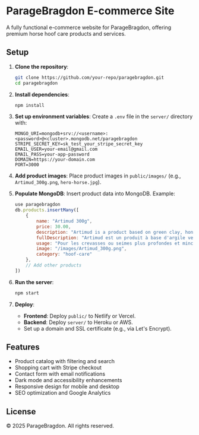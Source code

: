 # ParageBragdon E-commerce Site

A fully functional e-commerce website for ParageBragdon, offering premium horse hoof care products and services.

## Setup

1. **Clone the repository**:
    ```bash
    git clone https://github.com/your-repo/paragebragdon.git
    cd paragebragdon
    ```

2. **Install dependencies**:
    ```bash
    npm install
    ```

3. **Set up environment variables**:
    Create a `.env` file in the `server/` directory with:
    ```
    MONGO_URI=mongodb+srv://<username>:<password>@<cluster>.mongodb.net/paragebragdon
    STRIPE_SECRET_KEY=sk_test_your_stripe_secret_key
    EMAIL_USER=your-email@gmail.com
    EMAIL_PASS=your-app-password
    DOMAIN=https://your-domain.com
    PORT=3000
    ```

4. **Add product images**:
    Place product images in `public/images/` (e.g., `Artimud_300g.png`, `hero-horse.jpg`).

5. **Populate MongoDB**:
    Insert product data into MongoDB. Example:
    ```javascript
    use paragebragdon
    db.products.insertMany([
        {
            name: "Artimud 300g",
            price: 30.00,
            description: "Artimud is a product based on green clay, honey, natural minerals and essential oils.",
            fullDescription: "Artimud est un produit à base d'argile verte, de miel, de minéraux naturels et d'huiles essentiels...",
            usage: "Pour les crevasses ou seimes plus profondes et mince, nous vous recommandons d'utiliser le Hoof-stuff.",
            image: "/images/Artimud_300g.png",
            category: "hoof-care"
        },
        // Add other products
    ])
    ```

6. **Run the server**:
    ```bash
    npm start
    ```

7. **Deploy**:
    - **Frontend**: Deploy `public/` to Netlify or Vercel.
    - **Backend**: Deploy `server/` to Heroku or AWS.
    - Set up a domain and SSL certificate (e.g., via Let's Encrypt).

## Features
- Product catalog with filtering and search
- Shopping cart with Stripe checkout
- Contact form with email notifications
- Dark mode and accessibility enhancements
- Responsive design for mobile and desktop
- SEO optimization and Google Analytics

## License
© 2025 ParageBragdon. All rights reserved.

